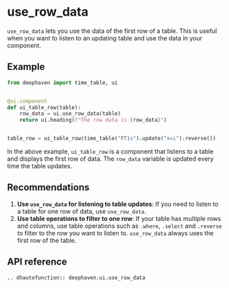 # use_row_data

`use_row_data` lets you use the data of the first row of a table. This is useful when you want to listen to an updating table and use the data in your component.

## Example

```python
from deephaven import time_table, ui


@ui.component
def ui_table_row(table):
    row_data = ui.use_row_data(table)
    return ui.heading(f"The row data is {row_data}")


table_row = ui_table_row(time_table("PT1s").update("x=i").reverse())
```

In the above example, `ui_table_row` is a component that listens to a table and displays the first row of data. The `row_data` variable is updated every time the table updates.

## Recommendations

1. **Use `use_row_data` for listening to table updates**: If you need to listen to a table for one row of data, use `use_row_data`.
2. **Use table operations to filter to one row**: If your table has multiple rows and columns, use table operations such as `.where`, `.select` and `.reverse` to filter to the row you want to listen to. `use_row_data` always uses the first row of the table.

## API reference

```{eval-rst}
.. dhautofunction:: deephaven.ui.use_row_data
```
